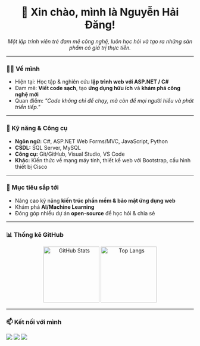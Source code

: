 <h1 align="center">👋 Xin chào, mình là Nguyễn Hải Đăng!</h1>  

<p align="center">
  <em>Một lập trình viên trẻ đam mê công nghệ, luôn học hỏi và tạo ra những sản phẩm có giá trị thực tiễn.</em>
</p>

---

### 🧑‍💻 Về mình  
- Hiện tại: Học tập & nghiên cứu **lập trình web với ASP.NET / C#**  
- Đam mê: **Viết code sạch**, tạo **ứng dụng hữu ích** và **khám phá công nghệ mới**  
- Quan điểm: *"Code không chỉ để chạy, mà còn để mọi người hiểu và phát triển tiếp."*  

---

### 🚀 Kỹ năng & Công cụ  
- **Ngôn ngữ:** C#, ASP.NET Web Forms/MVC, JavaScript, Python  
- **CSDL:** SQL Server, MySQL  
- **Công cụ:** Git/GitHub, Visual Studio, VS Code  
- **Khác:** Kiến thức về mạng máy tính, thiết kế web với Bootstrap, cấu hình thiết bị Cisco  

---

### 🌱 Mục tiêu sắp tới  
- Nâng cao kỹ năng **kiến trúc phần mềm & bảo mật ứng dụng web**  
- Khám phá **AI/Machine Learning**  
- Đóng góp nhiều dự án **open-source** để học hỏi & chia sẻ  

---

### 📊 Thống kê GitHub  
<p align="center">
  <img src="https://github-readme-stats.vercel.app/api?username=USERNAME_CỦA_BẠN&show_icons=true&theme=radical" alt="GitHub Stats" height="150"/>
  <img src="https://github-readme-stats.vercel.app/api/top-langs/?username=USERNAME_CỦA_BẠN&layout=compact&theme=radical" alt="Top Langs" height="150"/>
</p>

---

### 📫 Kết nối với mình  
<p>
  <a href="mailto:EMAIL_CỦA_BẠN"><img src="https://img.shields.io/badge/Email-D14836?style=for-the-badge&logo=gmail&logoColor=white"/></a>
  <a href="https://linkedin.com/in/LINK_CỦA_BẠN"><img src="https://img.shields.io/badge/LinkedIn-0077B5?style=for-the-badge&logo=linkedin&logoColor=white"/></a>
  <a href="https://facebook.com/LINK_CỦA_BẠN"><img src="https://img.shields.io/badge/Facebook-1877F2?style=for-the-badge&logo=facebook&logoColor=white"/></a>
</p>

